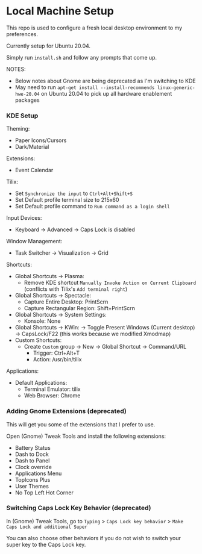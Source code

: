 # Local Machine Setup

This repo is used to configure a fresh local desktop environment to my preferences.

Currently setup for Ubuntu 20.04.

Simply run `install.sh` and follow any prompts that come up.

NOTES:
- Below notes about Gnome are being deprecated as I'm switching to KDE
- May need to run `apt-get install --install-recommends linux-generic-hwe-20.04` on Ubuntu 20.04 to pick up all hardware enablement packages

### KDE Setup

Theming:
- Paper Icons/Cursors
- Dark/Material

Extensions:
- Event Calendar

Tilix:
- Set `Synchronize the input` to `Ctrl+Alt+Shift+S`
- Set Default profile terminal size to 215x60
- Set Default profile command to `Run command as a login shell`

Input Devices:
- Keyboard -> Advanced -> Caps Lock is disabled

Window Management:
- Task Switcher -> Visualization -> Grid

Shortcuts:
- Global Shortcuts -> Plasma:
    - Remove KDE shortcut `Manually Invoke Action on Current Clipboard` (conflicts with Tilix's `Add terminal right`)
- Global Shortcuts -> Spectacle:
    - Capture Entire Desktop: PrintScrn
    - Capture Rectangular Region: Shift+PrintScrn
- Global Shortcuts -> System Settings:
    - Konsole: None
- Global Shortcuts -> KWin:
    -> Toggle Present Windows (Current desktop) -> CapsLock/F22 (this works because we modified Xmodmap)
- Custom Shortcuts:
    - Create `Custom` group -> New -> Global Shortcut -> Command/URL
        - Trigger: Ctrl+Alt+T
        - Action: /usr/bin/tilix

Applications:
- Default Applications:
    - Terminal Emulator: tilix
    - Web Browser: Chrome

### Adding Gnome Extensions (deprecated)

This will get you some of the extensions that I prefer to use.

Open (Gnome) Tweak Tools and install the following extensions:
- Battery Status
- Dash to Dock
- Dash to Panel
- Clock override
- Applications Menu
- TopIcons Plus
- User Themes
- No Top Left Hot Corner

### Switching Caps Lock Key Behavior (deprecated)
In (Gnome) Tweak Tools, go to `Typing` > `Caps Lock key behavior` > `Make Caps Lock and additional Super`

You can also choose other behaviors if you do not wish to switch your super key to the Caps Lock key.
